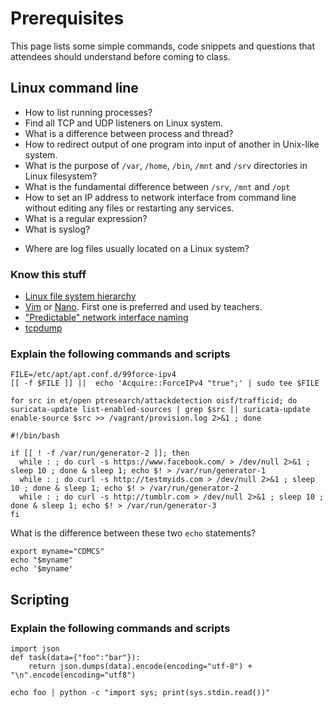 # Prerequisites

This page lists some simple commands, code snippets and questions that attendees should understand before coming to class.

## Linux command line

  * How to list running processes?
  * Find all TCP and UDP listeners on Linux system.
  * What is a difference between process and thread?
  * How to redirect output of one program into input of another in Unix-like system.
  * What is the purpose of `/var`, `/home`, `/bin`, `/mnt` and `/srv` directories in Linux filesystem?
  * What is the fundamental difference between `/srv`, `/mnt` and `/opt`
  * How to set an IP address to network interface from command line without editing any files or restarting any services.
  * What is a regular expression?
  * What is syslog?
  - Where are log files usually located on a Linux system?

### Know this stuff

  * [Linux file system hierarchy](http://www.tldp.org/LDP/Linux-Filesystem-Hierarchy/html/)
  * [Vim](https://www.vim.org/) or [Nano](https://www.howtogeek.com/howto/42980/the-beginners-guide-to-nano-the-linux-command-line-text-editor/). First one is preferred and used by teachers.
  * ["Predictable" network interface naming](https://www.freedesktop.org/wiki/Software/systemd/PredictableNetworkInterfaceNames/)
  * [tcpdump](https://www.tcpdump.org/manpages/tcpdump.1.html)

### Explain the following commands and scripts

```
FILE=/etc/apt/apt.conf.d/99force-ipv4
[[ -f $FILE ]] ||  echo 'Acquire::ForceIPv4 "true";' | sudo tee $FILE
```

```
for src in et/open ptresearch/attackdetection oisf/trafficid; do suricata-update list-enabled-sources | grep $src || suricata-update enable-source $src >> /vagrant/provision.log 2>&1 ; done
```

```
#!/bin/bash

if [[ ! -f /var/run/generator-2 ]]; then
  while : ; do curl -s https://www.facebook.com/ > /dev/null 2>&1 ; sleep 10 ; done & sleep 1; echo $! > /var/run/generator-1
  while : ; do curl -s http://testmyids.com > /dev/null 2>&1 ; sleep 10 ; done & sleep 1; echo $! > /var/run/generator-2
  while : ; do curl -s http://tumblr.com > /dev/null 2>&1 ; sleep 10 ; done & sleep 1; echo $! > /var/run/generator-3
fi
```

What is the difference between these two `echo` statements?
```
export myname="CDMCS"
echo "$myname"
echo '$myname'
```

## Scripting

### Explain the following commands and scripts

```
import json
def task(data={"foo":"bar"}):
    return json.dumps(data).encode(encoding="utf-8") + "\n".encode(encoding="utf8")
```

```
echo foo | python -c "import sys; print(sys.stdin.read())"
```
